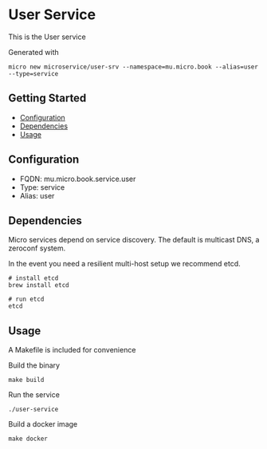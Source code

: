 # User Service

This is the User service

Generated with

```
micro new microservice/user-srv --namespace=mu.micro.book --alias=user --type=service
```

## Getting Started

- [Configuration](#configuration)
- [Dependencies](#dependencies)
- [Usage](#usage)

## Configuration

- FQDN: mu.micro.book.service.user
- Type: service
- Alias: user

## Dependencies

Micro services depend on service discovery. The default is multicast DNS, a zeroconf system.

In the event you need a resilient multi-host setup we recommend etcd.

```
# install etcd
brew install etcd

# run etcd
etcd
```

## Usage

A Makefile is included for convenience

Build the binary

```
make build
```

Run the service
```
./user-service
```

Build a docker image
```
make docker
```